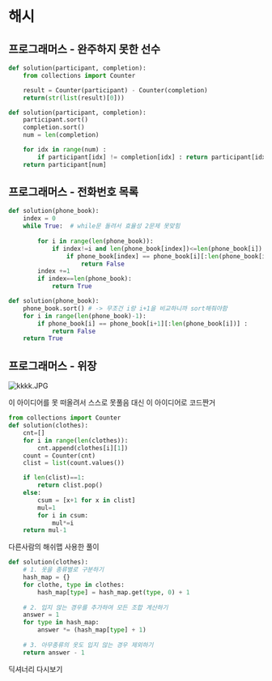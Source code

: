 # 해시

## 프로그래머스 - 완주하지 못한 선수

```python
def solution(participant, completion):
    from collections import Counter

    result = Counter(participant) - Counter(completion)
    return(str(list(result)[0]))
```

```python
def solution(participant, completion):
    participant.sort()
    completion.sort()
    num = len(completion)

    for idx in range(num) :
        if participant[idx] != completion[idx] : return participant[idx]
    return participant[num]
```

## 프로그래머스 - 전화번호 목록

```python
def solution(phone_book):
    index = 0
    while True:  # while문 돌려서 효율성 2문제 못맞힘
 
        for i in range(len(phone_book)):
            if index!=i and len(phone_book[index])<=len(phone_book[i]):
                if phone_book[index] == phone_book[i][:len(phone_book[index])]:
                    return False
        index +=1
        if index==len(phone_book):
            return True
```

```python
def solution(phone_book):
    phone_book.sort() # -> 무조건 i랑 i+1을 비교하니까 sort해줘야함
    for i in range(len(phone_book)-1):
        if phone_book[i] == phone_book[i+1][:len(phone_book[i])] :
            return False
    return True
```

## 프로그래머스 - 위장

![kkkk.JPG](%E1%84%92%E1%85%A2%E1%84%89%E1%85%B5%20df6ec58df84240cd97f21672b39fa893/kkkk.jpg)

이 아이디어를 못 떠올려서 스스로 못풀음 대신 이 아이디어로 코드짠거

```python
from collections import Counter
def solution(clothes):
    cnt=[]
    for i in range(len(clothes)):
        cnt.append(clothes[i][1])
    count = Counter(cnt)
    clist = list(count.values())

    if len(clist)==1: 
        return clist.pop()
    else:
        csum = [x+1 for x in clist]
        mul=1
        for i in csum:
            mul*=i
    return mul-1
```

다른사람의 해쉬맵 사용한 풀이 

```python
def solution(clothes):
    # 1. 옷을 종류별로 구분하기
    hash_map = {}
    for clothe, type in clothes:
        hash_map[type] = hash_map.get(type, 0) + 1
        
    # 2. 입지 않는 경우를 추가하여 모든 조합 계산하기
    answer = 1
    for type in hash_map:   
        answer *= (hash_map[type] + 1)
    
    # 3. 아무종류의 옷도 입지 않는 경우 제외하기
    return answer - 1

```

딕셔너리 다시보기